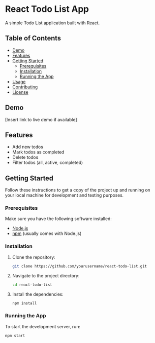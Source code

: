 # React Todo List App

A simple Todo List application built with React.

## Table of Contents

- [Demo](#demo)
- [Features](#features)
- [Getting Started](#getting-started)
  - [Prerequisites](#prerequisites)
  - [Installation](#installation)
  - [Running the App](#running-the-app)
- [Usage](#usage)
- [Contributing](#contributing)
- [License](#license)

## Demo

[Insert link to live demo if available]

## Features

- Add new todos
- Mark todos as completed
- Delete todos
- Filter todos (all, active, completed)

## Getting Started

Follow these instructions to get a copy of the project up and running on your local machine for development and testing purposes.

### Prerequisites

Make sure you have the following software installed:

- [Node.js](https://nodejs.org/)
- [npm](https://www.npmjs.com/) (usually comes with Node.js)

### Installation

1. Clone the repository:

    ```bash
    git clone https://github.com/yourusername/react-todo-list.git
    ```

2. Navigate to the project directory:

    ```bash
    cd react-todo-list
    ```

3. Install the dependencies:

    ```bash
    npm install
    ```

### Running the App

To start the development server, run:

```bash
npm start
